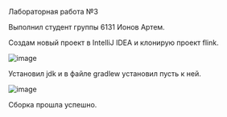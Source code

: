 Лабораторная работа №3

Выполнил студент группы 6131 Ионов Артем.

Создам новый проект в IntelliJ IDEA и клонирую проект flink.

![image](https://github.com/sat4h/BigData/assets/146749026/d585c1fa-25b1-4018-b4d7-c1d5c1924038)

Установил jdk и в файле gradlew установил пусть к ней.

![image](https://github.com/sat4h/BigData/assets/146749026/d666bfb6-246c-4b06-9b45-06cae2236714)

Сборка прошла успешно.

